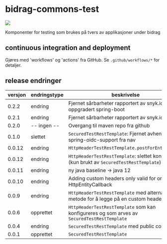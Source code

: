 # bidrag-commons-test

 ![](https://github.com/navikt/bidrag-commons-test/workflows/maven%20deploy/badge.svg)

Komponenter for testing som brukes på tvers av applikasjoner under bidrag

## continuous integration and deployment

Gjøres med 'workflows' og 'actions' fra GitHub. Se `.github/workflows/*` for detaljer. 

## release endringer

versjon | endringstype | beskrivelse
--------|--------------|-------------
0.2.2   | endring      | Fjernet sårbarheter rapportert av snyk.io og oppgradert spring-boot  
0.2.1   | endring      | Fjernet sårbarheter rapportert av snyk.io 
0.2.0   | -- ingen --  | Overgang til maven repo fra github 
0.1.0   | slettet      | `SecuredTestRestTemplate`: Fjernet avhengighet til spring-oidc-support fra nav 
0.0.12  | endring      | `HttpHeaderTestRestTemplate.postForEntity(...)`
0.0.12  | endring      | `HttpHeaderTestRestTemplate`: slettet konstruktør (kun brukt av `SecuredTestRestTemplate`) 
0.0.11  | endring      | ny java baseline -> java 12
0.0.10  | endring      | Adding custom headers only valid for one HttpEntityCallback 
0.0.9   | endring      | `HttpHeaderTestRestTemplate` med alternativ metode for å legge på en custom header
0.0.6   | opprettet    | `HttpHeaderTestRestTemplate` som kan konfigureres og som arves av `SecuredTestRestTemplate`
0.0.4   | endring      | `SecuredTestRestTemplate` med public constructor
0.0.1   | opprettet    | `SecuredTestRestTemplate`
